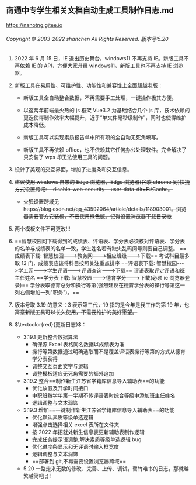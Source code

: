 ## 南通中专学生相关文档自动生成工具制作日志.md

https://nanotng.gitee.io

###### Copyright © 2003-2022 shanchen All Rights Reserved. 版本号:5.20

1. 2022 年 6 月 15 日，IE 退出历史舞台，windows11 不再支持 IE。新版工具不再依赖 IE 的 API，方便大家升级 windows11。新版工具也不再支持 IE 浏览器。

2. 新版工具在易用性、可维护性、功能性和兼容性上全面超越老版：

    - 新版工具全自动整合数据，不再需要手工处理，一键操作极其方便。
    - 以这两年前端最火热的 js 框架 Vue3.2 为基础结合几个 js 库，技术依赖的更迭使得制作效率大幅提升，近乎“单文件毫秒级制作”，同时也使得维护成本降低。

    - 新版工具可以实现素质报告单中所有项的全自动无死角填写。

    - 新版工具不再依赖 office，也不依赖其它任何办公处理软件。完全解决了只安装了 wps 却无法使用工具的问题。

3. 设计了美观的交互界面，增加了进度条和交互信息。

4. ~~建议使用 windows 自带的 Edge 浏览器，Edge 浏览器(谷歌 chrome 同)快捷方式设置跨域: --disable-web-security --user-data-dir=E:\Cache。~~

    - ~~火狐设置跨域见https://blog.csdn.net/qq_43592064/article/details/118903001。浏览器需要官方安装板，不要使用绿色版。记得设置浏览器下载目录嗷~~

5. <s>两个模板文件不可更改!!!</s>

6. ==智慧校园网下载得到的成绩表、评语表、学分表必须核对评语表、学分表的名单与成绩表的名单一致，学生姓名若有缺失乱码问号则要自己调整。
   ==成绩表下载: 智慧校园--->教务网--->相应班级--->下载==
   考试科目最多取 12 门，成绩表应该将科目按照关注重点排序
   ==评语表下载: 智慧校园--->学工网--->学生评语--->评语查询--->下载==
   评语表取评定评语和班主任姓名
   ==学分表下载: 智慧校园--->德育学分--->下载(必须 ie 浏览器登录)==
   学分表取德育总分和操行等第(强烈建议在德育学分表的操行等第这一列右侧增加一列"职务")。==

7. ~~版本号取 3.19 的意义：3 表示第三代，19 指的是今年是我工作的第 19 年，也寓意新版工具可以长久使用，不需要维护的美好愿望。~~

8. $\textcolor{red}{更新日志}$：
    - 3.19.1 更新整合数据算法
        - 确保源 Excel 表格同名数据以成绩表为准
        - 操行等第数据通过明确选取而不是覆盖评语表操行等第的方式从德育学分表获得
        - 调整交互页面文字与逻辑
        - 调整模板适应无死角需要的额外追加
    - 3.19.2 整合==制作新生江苏省学籍库信息导入辅助表==的功能
        - 优化放假及开学时间接口
        - 中职班每学年第一学期不传评语表时综合等级中添加班主任姓名
        - 逻辑调整与文本润饰
    - 3.19.3 增加==一键制作新生江苏省学籍库信息导入辅助表==的功能
        - 优化默认素质等级单选逻辑
        - 增强点击选择相关 excel 表所在文件夹
        - 按 2022 年招就处新生信息表更新辅助表制作逻辑
        - 完成任务提示语调整,解决素质等级单选逻辑 bug
        - 优化进度条显示和无评语时输入框宽度
        - 逻辑调整与文本润饰
        - ==部署到 git,不再需要设置浏览器跨域==
    - 5.20 一路走来无数的修改、完善、上传、调试，罄竹难书的日志，那就越繁越简吧 ;) !
